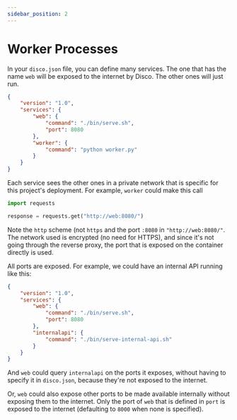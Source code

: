 ```yaml
---
sidebar_position: 2
---
```


# Worker Processes

In your `disco.json` file, you can define many services. The one that has the name `web` will be exposed to the internet by Disco. The other ones will just run.

```json
{
    "version": "1.0",
    "services": {
        "web": {
            "command": "./bin/serve.sh",
            "port": 8080
        },
        "worker": {
            "command": "python worker.py"
        }
    }
}
```

Each service sees the other ones in a private network that is specific for this project's deployment. For example, `worker` could make this call

```python
import requests

response = requests.get("http://web:8080/")
```

Note the `http` scheme (not `https` and the port `:8080` in `"http://web:8080/"`. The network used is encrypted (no need for HTTPS), and since it's not going through the reverse proxy, the port that is exposed on the container directly is used.

All ports are exposed. For example, we could have an internal API running like this:
```json
{
    "version": "1.0",
    "services": {
        "web": {
            "command": "./bin/serve.sh",
            "port": 8080
        },
        "internalapi": {
            "command": "./bin/serve-internal-api.sh"
        }
    }
}
```

And `web` could query `internalapi` on the ports it exposes, without having to specify it in `disco.json`, because they're not exposed to the internet.

Or, `web` could also expose other ports to be made available internally without exposing them to the internet. Only the port of `web` that is defined in `port` is exposed to the internet (defaulting to `8000` when none is specified).
